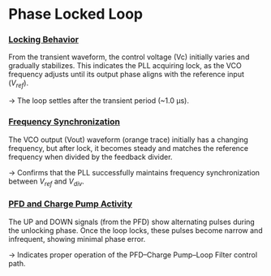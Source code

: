 # Phase Locked Loop
### **<ins>Locking Behavior</ins>**

From the transient waveform, the control voltage (Vc) initially varies and gradually stabilizes. This indicates the PLL acquiring lock, as the VCO frequency adjusts until its output phase aligns with the reference input ($V_{ref}$).

→ The loop settles after the transient period (~1.0 µs).

### **<ins>Frequency Synchronization</ins>**

The VCO output (Vout) waveform (orange trace) initially has a changing frequency, but after lock, it becomes steady and matches the reference frequency when divided by the feedback divider.

→ Confirms that the PLL successfully maintains frequency synchronization between $V_{ref}$ and $V_{div}$.

### **<ins>PFD and Charge Pump Activity</ins>**

The UP and DOWN signals (from the PFD) show alternating pulses during the unlocking phase. Once the loop locks, these pulses become narrow and infrequent, showing minimal phase error.

→ Indicates proper operation of the PFD–Charge Pump–Loop Filter control path.
